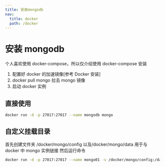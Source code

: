 ```yaml
---
title: 安装mongodb
nav:
  title: docker
  path: /docker
---
```


# 安装 mongodb

个人喜欢使用 docker-compose，所以仅介绍使用 docker-compose 安装

1. 配置好 docker 的加速镜像[参考 Docker 安装]
2. docker pull mongo 拉去 mongo 镜像
3. 启动 docker 实例

## 直接使用

```bash
docker run -d -p 27017:27017 --name mongodb mongo
```

## 自定义挂载目录

首先创建文件夹 /docker/mongo/config 以及/docker/mongo/data 用于与 docker 中 mongo 实例链接 然后运行命令

```bash
docker run -d -p 27017:27017 --name mongo01 -v /docker/mongo/config:/data/configdb -v=/docker/mongo/data:/data/db mongo
```

